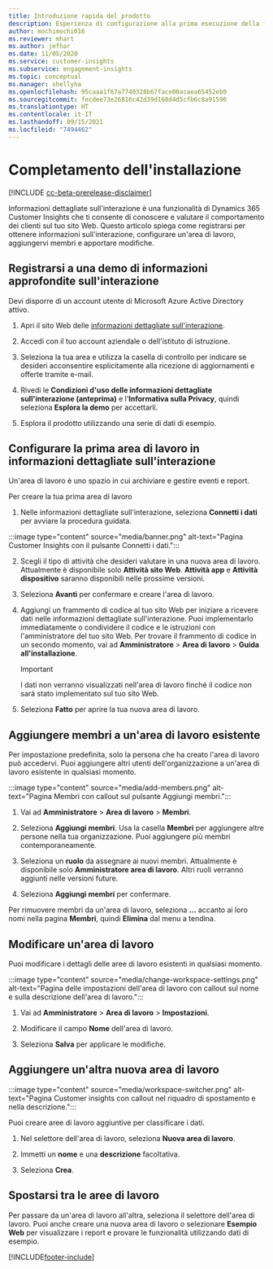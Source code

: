 ```yaml
---
title: Introduzione rapida del prodotto
description: Esperienza di configurazione alla prima esecuzione della funzionalità relativa alle informazioni dettagliate sull'interazione.
author: mochimochi016
ms.reviewer: mhart
ms.author: jefhar
ms.date: 11/05/2020
ms.service: customer-insights
ms.subservice: engagement-insights
ms.topic: conceptual
ms.manager: shellyha
ms.openlocfilehash: 95caaa1f67a7740328b67face00acaea65452eb0
ms.sourcegitcommit: fecdee73e26816c42d39d160d4d5cfb6c8a91596
ms.translationtype: HT
ms.contentlocale: it-IT
ms.lasthandoff: 09/15/2021
ms.locfileid: "7494462"
---
```

# <a name="first-run-experience"></a>Completamento dell'installazione

[!INCLUDE [cc-beta-prerelease-disclaimer](includes/cc-beta-prerelease-disclaimer.md)]

Informazioni dettagliate sull'interazione è una funzionalità di Dynamics 365 Customer Insights che ti consente di conoscere e valutare il comportamento dei clienti sul tuo sito Web. Questo articolo spiega come registrarsi per ottenere informazioni sull'interazione, configurare un'area di lavoro, aggiungervi membri e apportare modifiche.

## <a name="sign-up-for-a-demo-of-engagement-insights"></a>Registrarsi a una demo di informazioni approfondite sull'interazione

Devi disporre di un account utente di Microsoft Azure Active Directory attivo. 

1. Apri il sito Web delle [informazioni dettagliate sull'interazione](https://home.ci.ai.dynamics.com/app/engagement-insights). 

1. Accedi con il tuo account aziendale o dell'istituto di istruzione.

1. Seleziona la tua area e utilizza la casella di controllo per indicare se desideri acconsentire esplicitamente alla ricezione di aggiornamenti e offerte tramite e-mail.

1. Rivedi le **Condizioni d'uso delle informazioni dettagliate sull'interazione (anteprima)** e l'**Informativa sulla Privacy**, quindi seleziona **Esplora la demo** per accettarli.

1. Esplora il prodotto utilizzando una serie di dati di esempio. 

## <a name="set-up-your-first-workspace-in-engagement-insights"></a>Configurare la prima area di lavoro in informazioni dettagliate sull'interazione

Un'area di lavoro è uno spazio in cui archiviare e gestire eventi e report.

Per creare la tua prima area di lavoro

1. Nelle informazioni dettagliate sull'interazione, seleziona **Connetti i dati** per avviare la procedura guidata. 

:::image type="content" source="media/banner.png" alt-text="Pagina Customer Insights con il pulsante Connetti i dati.":::

2. Scegli il tipo di attività che desideri valutare in una nuova area di lavoro. Attualmente è disponibile solo **Attività sito Web**. **Attività app** e **Attività dispositivo** saranno disponibili nelle prossime versioni.

1. Seleziona **Avanti** per confermare e creare l'area di lavoro.

1. Aggiungi un frammento di codice al tuo sito Web per iniziare a ricevere dati nelle informazioni dettagliate sull'interazione. Puoi implementarlo immediatamente o condividere il codice e le istruzioni con l'amministratore del tuo sito Web. Per trovare il frammento di codice in un secondo momento, vai ad **Amministratore** > **Area di lavoro** > **Guida all'installazione**.

   > [!IMPORTANT]
   > I dati non verranno visualizzati nell'area di lavoro finché il codice non sarà stato implementato sul tuo sito Web.

1. Seleziona **Fatto** per aprire la tua nuova area di lavoro. 

## <a name="add-members-to-an-existing-workspace"></a>Aggiungere membri a un'area di lavoro esistente

Per impostazione predefinita, solo la persona che ha creato l'area di lavoro può accedervi. Puoi aggiungere altri utenti dell'organizzazione a un'area di lavoro esistente in qualsiasi momento.

:::image type="content" source="media/add-members.png" alt-text="Pagina Membri con callout sul pulsante Aggiungi membri.":::

1. Vai ad **Amministratore** > **Area di lavoro** > **Membri**.

2. Seleziona **Aggiungi membri**. Usa la casella **Membri** per aggiungere altre persone nella tua organizzazione. Puoi aggiungere più membri contemporaneamente.

3. Seleziona un **ruolo** da assegnare ai nuovi membri. Attualmente è disponibile solo **Amministratore area di lavoro**. Altri ruoli verranno aggiunti nelle versioni future.

4. Seleziona **Aggiungi membri** per confermare.

Per rimuovere membri da un'area di lavoro, seleziona **...** accanto ai loro nomi nella pagina **Membri**, quindi **Elimina** dal menu a tendina.

## <a name="edit-a-workspace"></a>Modificare un'area di lavoro

Puoi modificare i dettagli delle aree di lavoro esistenti in qualsiasi momento.

:::image type="content" source="media/change-workspace-settings.png" alt-text="Pagina delle impostazioni dell'area di lavoro con callout sul nome e sulla descrizione dell'area di lavoro.":::

1. Vai ad **Amministratore** > **Area di lavoro** > **Impostazioni**.

1. Modificare il campo **Nome** dell'area di lavoro.

1. Seleziona **Salva** per applicare le modifiche.

## <a name="add-another-new-workspace"></a>Aggiungere un'altra nuova area di lavoro

:::image type="content" source="media/workspace-switcher.png" alt-text="Pagina Customer insights con callout nel riquadro di spostamento e nella descrizione.":::

Puoi creare aree di lavoro aggiuntive per classificare i dati.

1. Nel selettore dell'area di lavoro, seleziona **Nuova area di lavoro**.

1. Immetti un **nome** e una **descrizione** facoltativa.

1. Seleziona **Crea**.

## <a name="switch-between-workspaces"></a>Spostarsi tra le aree di lavoro

Per passare da un'area di lavoro all'altra, seleziona il selettore dell'area di lavoro. Puoi anche creare una nuova area di lavoro o selezionare **Esempio Web** per visualizzare i report e provare le funzionalità utilizzando dati di esempio. 



[!INCLUDE[footer-include](../includes/footer-banner.md)]